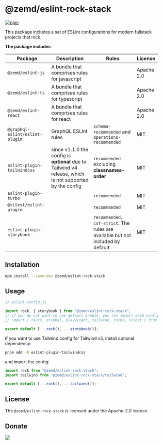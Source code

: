 # @zemd/eslint-rock-stack

[![npm](https://img.shields.io/npm/v/@zemd/eslint-rock-stack?color=0000ff&label=npm&labelColor=000)](https://npmjs.com/package/@zemd/eslint-rock-stack)

This package includes a set of ESLint configurations for modern fullstack projects that rock.

**The package includes**:

| Package                         | Description                                                                                              | Rules                                                                            | License    |
| ------------------------------- | -------------------------------------------------------------------------------------------------------- | -------------------------------------------------------------------------------- | ---------- |
| `@zemd/eslint-js`               | A bundle that comprises rules for javascript                                                             |                                                                                  | Apache 2.0 |
| `@zemd/eslint-ts`               | A bundle that comprises rules for typescript                                                             |                                                                                  | Apache 2.0 |
| `@zemd/eslint-react`            | A bundle that comprises rules for react                                                                  |                                                                                  | Apache 2.0 |
| `@graphql-eslint/eslint-plugin` | GraphQL ESLint rules                                                                                     | `schema-recommended` and `operations-recommended`                                | MIT        |
| `eslint-plugin-tailwindcss`     | since v1.1.0 the config is **optional** due to Tailwind v4 release, which is not supported by the config | `recommended` excluding **classnames-order**                                     | MIT        |
| `eslint-plugin-turbo`           |                                                                                                          | `recommended`                                                                    | MIT        |
| `@vitest/eslint-plugin`         |                                                                                                          | `recommended`                                                                    | MIT        |
| `eslint-plugin-storybook`       |                                                                                                          | `recommended`, `csf-strict`. The rules are available but not included by default | MIT        |

## Installation

```bash
npm install --save-dev @zemd/eslint-rock-stack
```

## Usage

```javascript
// eslint.config.js

import rock, { storybook } from "@zemd/eslint-rock-stack";
// if you do not want to use default bundle, you can import each configuration separately
// import { react, graphql, playwright, tailwind, turbo, vitest } from "@zemd/eslint-rock-stack";

export default [...rock(), ...storybook()];
```

if you want to use Tailwind config for Tailwind v3, install optional dependency:

```bash
pnpm add -D eslint-plugin-tailwindcss
```

and import the config:

```javascript
import rock from "@zemd/eslint-rock-stack";
import tailwind from "@zemd/eslint-rock-stack/tailwind";

export default [...rock(), ...tailwind()];
```

## License

The `@zemd/eslint-rock-stack` is licensed under the Apache-2.0 license.

## Donate

[![](https://img.shields.io/static/v1?label=UNITED24&message=support%20Ukraine&color=blue)](https://u24.gov.ua/)
